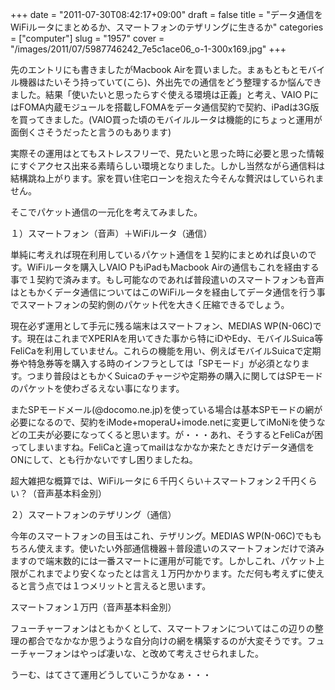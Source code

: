 +++
date = "2011-07-30T08:42:17+09:00"
draft = false
title = "データ通信をWiFiルータにまとめるか、スマートフォンのテザリングに生きるか"
categories = ["computer"]
slug = "1957"
cover = "/images/2011/07/5987746242_7e5c1ace06_o-1-300x169.jpg"
+++

<p>先のエントリにも書きましたがMacbook Airを買いました。まぁもともとモバイル機器はたいそう持っていて(こら)、外出先での通信をどう整理するか悩んできました。結果「使いたいと思ったらすぐ使える環境は正義」と考え、VAIO PにはFOMA内蔵モジュールを搭載しFOMAをデータ通信契約で契約、iPadは3G版を買ってきました。(VAIO買った頃のモバイルルータは機能的にちょっと運用が面倒くさそうだったと言うのもあります)</p>
<p>実際その運用はとてもストレスフリーで、見たいと思った時に必要と思った情報にすぐアクセス出来る素晴らしい環境となりました。しかし当然ながら通信料は結構跳ね上がります。家を買い住宅ローンを抱えた今そんな贅沢はしていられません。</p>
<p>そこでパケット通信の一元化を考えてみました。</p>
<p>１）スマートフォン（音声）＋WiFiルータ（通信）</p>
<p>単純に考えれば現在利用しているパケット通信を１契約にまとめれば良いのです。WiFiルータを購入しVAIO PもiPadもMacbook Airの通信もこれを経由する事で１契約で済みます。もし可能なのであれば普段遣いのスマートフォンも音声はともかくデータ通信についてはこのWiFiルータを経由してデータ通信を行う事でスマートフォンの契約側のパケット代を大きく圧縮できるでしょう。</p>
<p>現在必ず運用として手元に残る端末はスマートフォン、MEDIAS WP(N-06C)です。現在はこれまでXPERIAを用いてきた事から特にiDやEdy、モバイルSuica等FeliCaを利用していません。これらの機能を用い、例えばモバイルSuicaで定期券や特急券等を購入する時のインフラとしては「SPモード」が必須となります。つまり普段はともかくSuicaのチャージや定期券の購入に関してはSPモードのパケットを使わざるえない事になります。</p>
<p>またSPモードメール(@docomo.ne.jp)を使っている場合は基本SPモードの網が必要になるので、契約をiMode+moperaU+imode.netに変更してiMoNiを使うなどの工夫が必要になってくると思います。が・・・あれ、そうするとFeliCaが困ってしまいますね。FeliCaと違ってmailはなかなか来たときだけデータ通信をONにして、とも行かないですし困りましたね。</p>
<p>超大雑把な概算では、WiFiルータに６千円くらい＋スマートフォン２千円くらい？（音声基本料金別）</p>
<p>２）スマートフォンのテザリング（通信）</p>
<p>今年のスマートフォンの目玉はこれ、テザリング。MEDIAS WP(N-06C)でももちろん使えます。使いたい外部通信機器＋普段遣いのスマートフォンだけで済みますので端末数的には一番スマートに運用が可能です。しかしこれ、パケット上限がこれまでより安くなったとは言え１万円かかります。ただ何も考えずに使えると言う点では１つメリットと言えると思います。</p>
<p>スマートフォン１万円（音声基本料金別）</p>
<p>フューチャーフォンはともかくとして、スマートフォンについてはこの辺りの整理の都合でなかなか思うような自分向けの網を構築するのが大変そうです。フューチャーフォンはやっぱ凄いな、と改めて考えさせられました。</p>
<p>うーむ、はてさて運用どうしていこうかなぁ・・・</p>
<p> </p>

